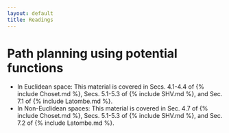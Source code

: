 ```yaml
---
layout: default
title: Readings
---
```


# Path planning using potential functions

* In Euclidean space:  This material is covered in Secs. 4.1-4.4 of {% include Choset.md %}, Secs. 5.1-5.3 of {% include SHV.md %}, and Sec. 7.1 of {% include Latombe.md %}.
* In Non-Euclidean spaces: This material is covered in Sec. 4.7 of {% include Choset.md %}, Secs. 5.1-5.3 of {% include SHV.md %}, and Sec. 7.2 of {% include Latombe.md %}.
